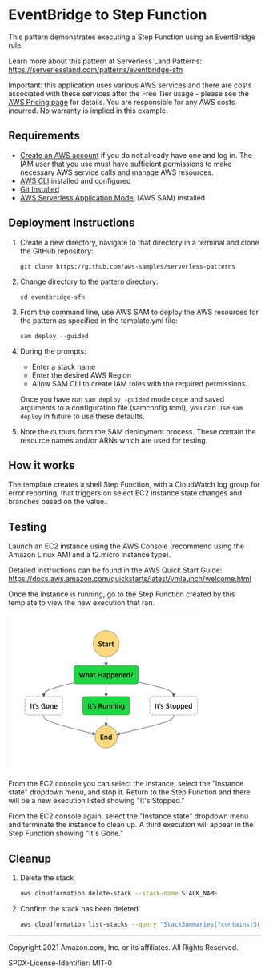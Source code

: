 # EventBridge to Step Function

This pattern demonstrates executing a Step Function using an EventBridge rule.

Learn more about this pattern at Serverless Land Patterns: https://serverlessland.com/patterns/eventbridge-sfn

Important: this application uses various AWS services and there are costs associated with these services after the Free Tier usage - please see the [AWS Pricing page](https://aws.amazon.com/pricing/) for details. You are responsible for any AWS costs incurred. No warranty is implied in this example.

## Requirements

* [Create an AWS account](https://portal.aws.amazon.com/gp/aws/developer/registration/index.html) if you do not already have one and log in. The IAM user that you use must have sufficient permissions to make necessary AWS service calls and manage AWS resources.
* [AWS CLI](https://docs.aws.amazon.com/cli/latest/userguide/install-cliv2.html) installed and configured
* [Git Installed](https://git-scm.com/book/en/v2/Getting-Started-Installing-Git)
* [AWS Serverless Application Model](https://docs.aws.amazon.com/serverless-application-model/latest/developerguide/serverless-sam-cli-install.html) (AWS SAM) installed

## Deployment Instructions

1. Create a new directory, navigate to that directory in a terminal and clone the GitHub repository:
    ``` 
    git clone https://github.com/aws-samples/serverless-patterns
    ```
1. Change directory to the pattern directory:
    ```
    cd eventbridge-sfn
    ```
1. From the command line, use AWS SAM to deploy the AWS resources for the pattern as specified in the template.yml file:
    ```
    sam deploy --guided
    ```
1. During the prompts:
    * Enter a stack name
    * Enter the desired AWS Region
    * Allow SAM CLI to create IAM roles with the required permissions.

    Once you have run `sam deploy -guided` mode once and saved arguments to a configuration file (samconfig.toml), you can use `sam deploy` in future to use these defaults.

1. Note the outputs from the SAM deployment process. These contain the resource names and/or ARNs which are used for testing.

## How it works

The template creates a shell Step Function, with a CloudWatch log group for error reporting, that triggers on select EC2 instance state changes and branches based on the value.

## Testing

Launch an EC2 instance using the AWS Console (recommend using the Amazon Linux AMI and a t2.micro instance type).

Detailed instructions can be found in the AWS Quick Start Guide: https://docs.aws.amazon.com/quickstarts/latest/vmlaunch/welcome.html

Once the instance is running, go to the Step Function created by this template to view the new execution that ran.

![](./images/execution_view.png)

From the EC2 console you can select the instance, select the "Instance state" dropdown menu, and stop it. Return to the Step Function and there will be a new execution listed showing "It's Stopped."

From the EC2 console again, select the "Instance state" dropdown menu and terminate the instance to clean up. A third execution will appear in the Step Function showing "It's Gone."

## Cleanup
 
1. Delete the stack
    ```bash
    aws cloudformation delete-stack --stack-name STACK_NAME
    ```
1. Confirm the stack has been deleted
    ```bash
    aws cloudformation list-stacks --query "StackSummaries[?contains(StackName,'STACK_NAME')].StackStatus"
    ```
----
Copyright 2021 Amazon.com, Inc. or its affiliates. All Rights Reserved.

SPDX-License-Identifier: MIT-0
